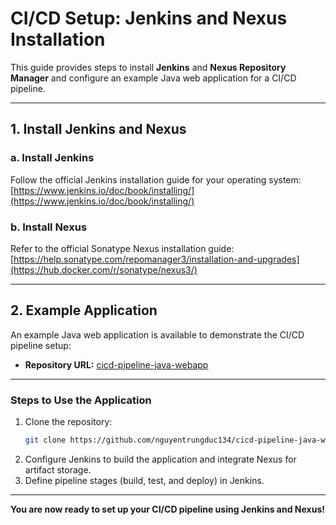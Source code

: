 # **CI/CD Setup: Jenkins and Nexus Installation**  

This guide provides steps to install **Jenkins** and **Nexus Repository Manager** and configure an example Java web application for a CI/CD pipeline.

---

## **1. Install Jenkins and Nexus**  

### **a. Install Jenkins**  
Follow the official Jenkins installation guide for your operating system:  
[https://www.jenkins.io/doc/book/installing/](https://www.jenkins.io/doc/book/installing/)  

### **b. Install Nexus**  
Refer to the official Sonatype Nexus installation guide:  
[https://help.sonatype.com/repomanager3/installation-and-upgrades](https://hub.docker.com/r/sonatype/nexus3/)  

---

## **2. Example Application**  

An example Java web application is available to demonstrate the CI/CD pipeline setup:  

- **Repository URL:** [cicd-pipeline-java-webapp](https://github.com/nguyentrungduc134/cicd-pipeline-java-webapp)  

---

### **Steps to Use the Application**  
1. Clone the repository:  
   ```bash
   git clone https://github.com/nguyentrungduc134/cicd-pipeline-java-webapp.git
   ```  
2. Configure Jenkins to build the application and integrate Nexus for artifact storage.  
3. Define pipeline stages (build, test, and deploy) in Jenkins.  

---

**You are now ready to set up your CI/CD pipeline using Jenkins and Nexus!**
